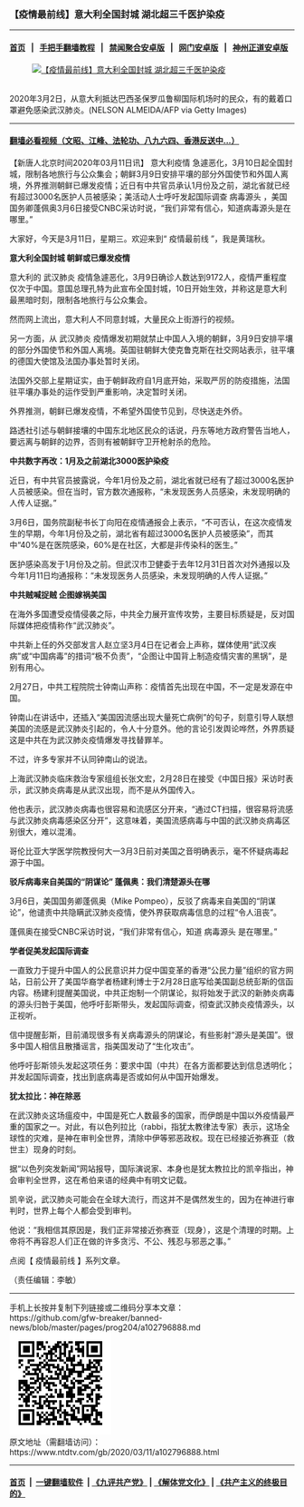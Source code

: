 ### 【疫情最前线】意大利全国封城 湖北超三千医护染疫
------------------------

#### [首页](https://github.com/gfw-breaker/banned-news/blob/master/README.md) &nbsp;&nbsp;|&nbsp;&nbsp; [手把手翻墙教程](https://github.com/gfw-breaker/guides/wiki) &nbsp;&nbsp;|&nbsp;&nbsp; [禁闻聚合安卓版](https://github.com/gfw-breaker/bn-android) &nbsp;&nbsp;|&nbsp;&nbsp; [网门安卓版](https://github.com/oGate2/oGate) &nbsp;&nbsp;|&nbsp;&nbsp; [神州正道安卓版](https://github.com/SzzdOgate/update) 



<div><div class="featured_image">
 <a href="https://i.ntdtv.com/assets/uploads/2020/03/GettyImages-1204647819-800x450-1.jpg" target="_blank">
  <figure>
   <img alt="【疫情最前线】意大利全国封城 湖北超三千医护染疫" src="https://i.ntdtv.com/assets/uploads/2020/03/GettyImages-1204647819-800x450-1.jpg"/>
  </figure><br/>
 </a>
 <span class="caption">
  2020年3月2日，从意大利抵达巴西圣保罗瓜鲁柳国际机场时的民众，有的戴着口罩避免感染武汉肺炎。(NELSON ALMEIDA/AFP via Getty Images)
 </span>
</div>
</div><hr/>

#### [翻墙必看视频（文昭、江峰、法轮功、八九六四、香港反送中...）](https://github.com/gfw-breaker/banned-news/blob/master/pages/link3.md)

<div><div class="post_content" itemprop="articleBody">
 <p>
  【新唐人北京时间2020年03月11日讯】
  <ok href="https://www.ntdtv.com/gb/意大利疫情.htm">
   意大利疫情
  </ok>
  急遽恶化，3月10日起全国封城，限制各地旅行与公众集会；朝鲜3月9日安排平壤的部分外国使节和外国人离境，外界推测朝鲜已爆发疫情；近日有中共官员承认1月份及之前，湖北省就已经有超过3000名医护人员被感染；美活动人士呼吁发起国际调查
  <ok href="https://www.ntdtv.com/gb/病毒源头.htm">
   病毒源头
  </ok>
  ，美国国务卿蓬佩奥3月6日接受CNBC采访时说，“我们非常有信心，知道病毒源头是在哪里。”
 </p>
 <div class="video_fit_container">
 </div>
 <p>
  大家好，今天是3月11日，星期三。欢迎来到“
  <ok href="https://www.ntdtv.com/gb/疫情最前线.htm">
   疫情最前线
  </ok>
  ”，我是黄瑞秋。
 </p>
 <p>
  <strong>
   意大利全国封城 朝鲜或已爆发疫情
  </strong>
 </p>
 <p>
  意大利的
  <ok href="https://www.ntdtv.com/gb/武汉肺炎.htm">
   武汉肺炎
  </ok>
  疫情急遽恶化，3月9日确诊人数达到9172人，疫情严重程度仅次于中国。意国总理孔特为此宣布全国封城，10日开始生效，并称这是意大利最黑暗时刻，限制各地旅行与公众集会。
 </p>
 <p>
  然而网上流出，意大利人不同意封城，大量民众上街游行的视频。
 </p>
 <p>
  另一方面，从
  <ok href="https://www.ntdtv.com/gb/武汉肺炎.htm">
   武汉肺炎
  </ok>
  疫情爆发初期就禁止中国人入境的朝鲜，3月9日安排平壤的部分外国使节和外国人离境。英国驻朝鲜大使克鲁克斯在社交网站表示，驻平壤的德国大使馆及法国办事处暂时关闭。
 </p>
 <p>
  法国外交部上星期证实，由于朝鲜政府自1月底开始，采取严厉的防疫措施，法国驻平壤办事处的运作受到严重影响，决定暂时关闭。
 </p>
 <p>
  外界推测，朝鲜已爆发疫情，不希望外国使节见到，尽快送走外侨。
 </p>
 <p>
  路透社引述与朝鲜接壤的中国东北地区民众的话说，丹东等地方政府警告当地人，要远离与朝鲜的边界，否则有被朝鲜守卫开枪射杀的危险。
 </p>
 <p>
  <strong>
   中共数字再改：1月及之前湖北3000医护染疫
  </strong>
 </p>
 <p>
  近日，有中共官员披露说，今年1月份及之前，湖北省就已经有了超过3000名医护人员被感染。但在当时，官方数次通报称，“未发现医务人员感染，未发现明确的人传人证据。”
 </p>
 <p>
  3月6日，国务院副秘书长丁向阳在疫情通报会上表示，“不可否认，在这次疫情发生的早期，今年1月份及之前，湖北省有超过3000名医护人员被感染”，而其中“40%是在医院感染，60%是在社区，大都是非传染科的医生。”
 </p>
 <p>
  医护感染高发于1月份及之前。但武汉市卫健委于去年12月31日首次对外通报以及今年1月11日均通报称：“未发现医务人员感染，未发现明确的人传人证据。”
 </p>
 <p>
  <strong>
   中共贼喊捉贼 企图嫁祸美国
  </strong>
 </p>
 <p>
  在海外多国遭受疫情侵袭之际，中共全力展开宣传攻势，主要目标质疑是，反对国际媒体把疫情称作“武汉肺炎”。
 </p>
 <p>
  中共新上任的外交部发言人赵立坚3月4日在记者会上声称，媒体使用“武汉疾病”或“中国病毒”的措词“极不负责”，“企图让中国背上制造疫情灾害的黑锅”，是别有用心。
 </p>
 <p>
  2月27日，中共工程院院士钟南山声称：疫情首先出现在中国，不一定是发源在中国。
 </p>
 <p>
  钟南山在讲话中，还插入“美国因流感出现大量死亡病例”的句子，刻意引导人联想美国的流感是武汉肺炎引起的，令人十分意外。他的言论引发舆论哗然，外界质疑这是中共在为武汉肺炎疫情爆发寻找替罪羊。
 </p>
 <p>
  不过，许多专家并不认同钟南山的说法。
 </p>
 <p>
  上海武汉肺炎临床救治专家组组长张文宏，2月28日在接受《中国日报》采访时表示，武汉肺炎病毒是从武汉出现，而不是从外国传入。
 </p>
 <p>
  他也表示，武汉肺炎病毒也很容易和流感区分开来，“通过CT扫描，很容易将流感与武汉肺炎病毒感染区分开”，这意味着，美国流感病毒与中国的武汉肺炎病毒区别很大，难以混淆。
 </p>
 <p>
  哥伦比亚大学医学院教授何大一3月3日前对美国之音明确表示，毫不怀疑病毒起源于中国。
 </p>
 <p>
  <strong>
   驳斥病毒来自美国的“阴谋论” 蓬佩奥：我们清楚源头在哪
  </strong>
 </p>
 <p>
  3月6日，美国国务卿蓬佩奥（Mike Pompeo），反驳了病毒来自美国的“阴谋论”，他谴责中共隐瞒武汉肺炎疫情，使外界获取病毒信息的过程“令人沮丧”。
 </p>
 <p>
  蓬佩奥在接受CNBC采访时说，“我们非常有信心，知道
  <ok href="https://www.ntdtv.com/gb/病毒源头.htm">
   病毒源头
  </ok>
  是在哪里。”
 </p>
 <p>
  <strong>
   学者促美发起国际调查
  </strong>
 </p>
 <p>
  一直致力于提升中国人的公民意识并力促中国变革的香港“公民力量”组织的官方网站，日前公开了美国华裔学者杨建利博士于2月28日底写给美国副总统彭斯的信函内容。杨建利提醒美国说，中共正炮制一个阴谋论，拟将始发于武汉的新肺炎病毒的源头归咎于美国，他呼吁彭斯带头，发起国际调查，彻查武汉肺炎疫情源头，以正视听。
 </p>
 <p>
  信中提醒彭斯，目前涌现很多有关病毒源头的阴谋论，有些影射“源头是美国”。很多中国人相信且散播谣言，指美国发动了“生化攻击”。
 </p>
 <p>
  他呼吁彭斯领头发起这项任务：要求中国（中共）在各方面都要达到信息透明化；并发起国际调查，找出到底病毒是否或如何从中国开始爆发。
 </p>
 <p>
  <strong>
   犹太拉比：神在除恶
  </strong>
 </p>
 <p>
  在武汉肺炎这场瘟疫中，中国是死亡人数最多的国家，而伊朗是中国以外疫情最严重的国家之一。对此，有以色列拉比（rabbi，指犹太教律法专家）表示，这场全球性的灾难，是神在审判全世界，清除中伊等邪恶政权。现在已经接近弥赛亚（救世主）现身的时刻。
 </p>
 <p>
  据“以色列突发新闻”网站报导，国际演说家、本身也是犹太教拉比的凯辛指出，神会审判全世界，这在希伯来语的经典中有明文记载。
 </p>
 <p>
  凯辛说，武汉肺炎可能会在全球大流行，而这并不是偶然发生的，因为在神进行审判时，世界上每个人都会受到审判。
 </p>
 <p>
  他说：“我相信其原因是，我们正非常接近弥赛亚（现身），这是个清理的时期。上帝将不再容忍人们正在做的许多贪污、不公、残忍与邪恶之事。”
 </p>
 <p>
  点阅【
  <ok href="https://www.ntdtv.com/gb/疫情最前线.htm">
   疫情最前线
  </ok>
  】系列文章。
 </p>
 <p>
  （责任编辑：李敏）
 </p>
 <div class="single_ad">
 </div>
</div>
</div>
<hr/>
手机上长按并复制下列链接或二维码分享本文章：<br/>
https://github.com/gfw-breaker/banned-news/blob/master/pages/prog204/a102796888.md <br/>
<a href='https://github.com/gfw-breaker/banned-news/blob/master/pages/prog204/a102796888.md'><img src='https://github.com/gfw-breaker/banned-news/blob/master/pages/prog204/a102796888.md.png'/></a> <br/>
原文地址（需翻墙访问）：https://www.ntdtv.com/gb/2020/03/11/a102796888.html


------------------------
#### [首页](https://github.com/gfw-breaker/banned-news/blob/master/README.md) &nbsp;|&nbsp; [一键翻墙软件](https://github.com/gfw-breaker/nogfw/blob/master/README.md) &nbsp;| [《九评共产党》](https://github.com/gfw-breaker/9ping.md/blob/master/README.md#九评之一评共产党是什么) | [《解体党文化》](https://github.com/gfw-breaker/jtdwh.md/blob/master/README.md) | [《共产主义的终极目的》](https://github.com/gfw-breaker/gczydzjmd.md/blob/master/README.md)


<img src='http://gfw-breaker.win/banned-news/pages/prog204/a102796888.md' width='0px' height='0px'/>